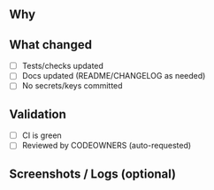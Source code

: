 ## Why
<!-- Link issue or context -->

## What changed
- [ ] Tests/checks updated
- [ ] Docs updated (README/CHANGELOG as needed)
- [ ] No secrets/keys committed

## Validation
- [ ] CI is green
- [ ] Reviewed by CODEOWNERS (auto-requested)

## Screenshots / Logs (optional)
